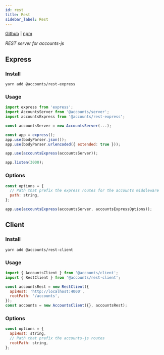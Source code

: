 ```yaml
---
id: rest
title: Rest
sidebar_label: Rest
---
```


[Github](https://github.com/accounts-js/accounts/tree/master/packages/rest-express) |
[npm](https://www.npmjs.com/package/@accounts/rest-express)

_REST server for accounts-js_

## Express

### Install

```
yarn add @accounts/rest-express
```

### Usage

```javascript
import express from 'express';
import AccountsServer from '@accounts/server';
import accountsExpress from '@accounts/rest-express';

const accountsServer = new AccountsServer(...);

const app = express();
app.use(bodyParser.json());
app.use(bodyParser.urlencoded({ extended: true }));

app.use(accountsExpress(accountsServer));

app.listen(3000);
```

### Options

```javascript
const options = {
  // Path that prefix the express routes for the accounts middleware
  path: string,
};

app.use(accountsExpress(accountsServer, accountsExpressOptions));
```

## Client

### Install

```
yarn add @accounts/rest-client
```

### Usage

```javascript
import { AccountsClient } from '@accounts/client';
import { RestClient } from '@accounts/rest-client';

const accountsRest = new RestClient({
  apiHost: 'http://localhost:4000',
  rootPath: '/accounts',
});
const accounts = new AccountsClient({}, accountsRest);
```

### Options

```javascript
const options = {
  apiHost: string,
  // Path that prefix the accounts-js routes
  rootPath: string,
};
```
